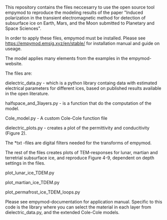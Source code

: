 This repository contains the files neccesarry to use the open source tool empymod to reproduce the modeling results of the paper "Induced polarization in the transient electromagnetic method for detection of subsurface ice on Earth, Mars, and the Moon submitted to Planetary and Space Sciences".

In order to apply these files, empymod must be installed. Please see https://empymod.emsig.xyz/en/stable/ for installation manual and guide on useage. 

The model applies many elements from the examples in the empymod-website. 

The files are: 

dielectric_data.py - which is a python library containg data with estimated electrical parameters for different ices, based on published results available in the open literature.

halfspace_and_3layers.py - is a function that do the computation of the model. 

Cole_model.py - A custom Cole-Cole function file

dielectric_plots.py - creates a plot of the permittivity and conducitivity (Figure 2).

The *txt -files are digital filters needed for the transforms of empymod. 

The rest of the files creates plots of TEM-responses for lunar, martian and terretrial subsurface ice, and reproduce Figure 4-9, dependent on depth settings in the files. 

plot_lunar_ice_TDEM.py

plot_martian_ice_TDEM.py

plot_permafrost_ice_TDEM_loops.py

Please see empymod-documentation for application manual. Specific to this code is the library where you can select the material in each layer from dielectric_data.py, and the extended Cole-Cole models. 



